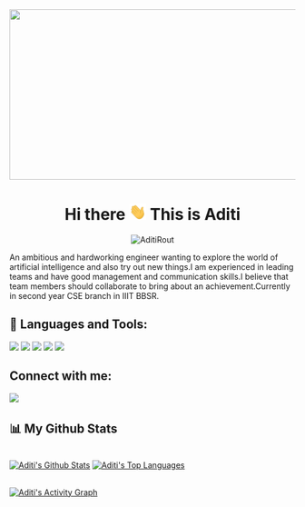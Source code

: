 <img src="https://media.giphy.com/media/xTiTnxpQ3ghPiB2Hp6/giphy.gif?cid=ecf05e47zy1uijq4hr1a1gjhrwizagfg18n6ygo6nvl71cyq&rid=giphy.gif&ct=g" width="1050" height="300" />
<h1 align="center">Hi there <img src="https://raw.githubusercontent.com/ABSphreak/ABSphreak/master/gifs/Hi.gif" width="30px"> This is Aditi</h1>
<p align="center"> <img src="https://komarev.com/ghpvc/?username=AditiRout&label=Profile%20views&color=0e75b6&style=flat" alt="AditiRout" /> </p>





An ambitious and hardworking engineer wanting to explore the world of artificial intelligence and also try out new things.I am experienced in leading teams and have good management and communication skills.I believe that team members should collaborate to bring about an achievement.Currently in second year CSE branch in IIIT BBSR.


## 🚀 Languages and Tools:

<p align="left"> 
    <img src="https://img.icons8.com/color/48/000000/python--v1.png"/>
  <img src="https://img.icons8.com/color/48/000000/c-plus-plus-logo.png"/>
  <img src="https://img.icons8.com/color/48/000000/c-programming.png"/>
  <img src="https://img.icons8.com/color/48/000000/java-coffee-cup-logo--v2.png"/>
    <img src="https://img.icons8.com/fluency/48/000000/opencv.png"/>
    
## Connect with me:

<p align="left">

<a href = "https://www.linkedin.com/in/aditi-rout-372525215"><img src="https://img.icons8.com/fluent/48/000000/linkedin.png"/></a>



</p>

  
  ## 📊 My Github Stats

  <br/>
    <a href="https://github.com/AditiRout/github-readme-stats"><img alt="Aditi's Github Stats" src="https://github-readme-stats.vercel.app/api?username=AditiRout&show_icons=true&count_private=true&theme=react&hide_border=true&bg_color=0D1117" /></a>
  <a href="https://github.com/AditiRout/github-readme-stats"><img alt="Aditi's Top Languages" src="https://github-readme-stats.vercel.app/api/top-langs/?username=AditiRout&langs_count=8&count_private=true&layout=compact&theme=react&hide_border=true&bg_color=0D1117" /></a>
  <br/>
  <!--<b>Note:</b> Top languages is only a metric of the languages my public code consists of and doesn't reflect experience or skill level.
  <br/>-->
<br/>

<a href="https://github.com/AditiRout/github-readme-activity-graph"><img alt="Aditi's Activity Graph" src="https://activity-graph.herokuapp.com/graph?username=AditiRout&bg_color=0D1117&color=5BCDEC&line=5BCDEC&point=FFFFFF&hide_border=true" /></a>

<br/>
<br/>
